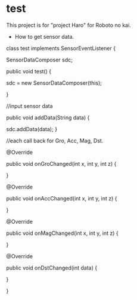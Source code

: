 test
====



This project is for "project Haro" for Roboto no kai.

* How to get sensor data.





class test implements SensorEventListener {
    
SensorDataComposer sdc;

public void test() {

sdc = new SensorDataComposer(this);

}

//input sensor data

public void addData(String data) {

   sdc.addData(data);
}

//each call back for Gro, Acc, Mag, Dst.

@Override

public void onGroChanged(int x, int y, int z) {

}

@Override

public void onAccChanged(int x, int y, int z) {

}

@Override

public void onMagChanged(int x, int y, int z) {

}

@Override

public void onDstChanged(int data) {

}

}
